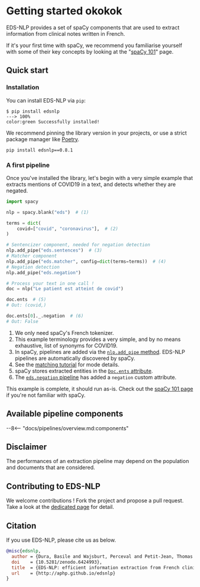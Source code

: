 # Getting started okokok

EDS-NLP provides a set of spaCy components that are used to extract information from clinical notes written in French.

If it's your first time with spaCy, we recommend you familiarise yourself with some of their key concepts by looking at the "[spaCy 101](tutorials/spacy101.md)" page.

## Quick start

### Installation

You can install EDS-NLP via `pip`:

<div class="termy">

```console
$ pip install edsnlp
---> 100%
color:green Successfully installed!
```

</div>

We recommend pinning the library version in your projects, or use a strict package manager like [Poetry](https://python-poetry.org/).

```
pip install edsnlp==0.8.1
```

### A first pipeline

Once you've installed the library, let's begin with a very simple example that extracts mentions of COVID19 in a text, and detects whether they are negated.

```python
import spacy

nlp = spacy.blank("eds")  # (1)

terms = dict(
    covid=["covid", "coronavirus"],  # (2)
)

# Sentencizer component, needed for negation detection
nlp.add_pipe("eds.sentences")  # (3)
# Matcher component
nlp.add_pipe("eds.matcher", config=dict(terms=terms))  # (4)
# Negation detection
nlp.add_pipe("eds.negation")

# Process your text in one call !
doc = nlp("Le patient est atteint de covid")

doc.ents  # (5)
# Out: (covid,)

doc.ents[0]._.negation  # (6)
# Out: False
```

1. We only need spaCy's French tokenizer.
1. This example terminology provides a very simple, and by no means exhaustive, list of synonyms for COVID19.
1. In spaCy, pipelines are added via the [`nlp.add_pipe` method](https://spacy.io/api/language#add_pipe). EDS-NLP pipelines are automatically discovered by spaCy.
1. See the [matching tutorial](tutorials/matching-a-terminology.md) for mode details.
1. spaCy stores extracted entities in the [`Doc.ents` attribute](https://spacy.io/api/doc#ents).
1. The [`eds.negation` pipeline](pipelines/qualifiers/negation.md) has added a `negation` custom attribute.

This example is complete, it should run as-is. Check out the [spaCy 101 page](tutorials/spacy101.md) if you're not familiar with spaCy.

## Available pipeline components

--8<-- "docs/pipelines/overview.md:components"

## Disclaimer

The performances of an extraction pipeline may depend on the population and documents that are considered.

## Contributing to EDS-NLP

We welcome contributions ! Fork the project and propose a pull request. Take a look at the [dedicated page](contributing.md) for detail.

## Citation

If you use EDS-NLP, please cite us as below.

```bibtex
@misc{edsnlp,
  author = {Dura, Basile and Wajsburt, Perceval and Petit-Jean, Thomas and Cohen, Ariel and Jean, Charline and Bey, Romain},
  doi    = {10.5281/zenodo.6424993},
  title  = {EDS-NLP: efficient information extraction from French clinical notes},
  url    = {http://aphp.github.io/edsnlp}
}
```
